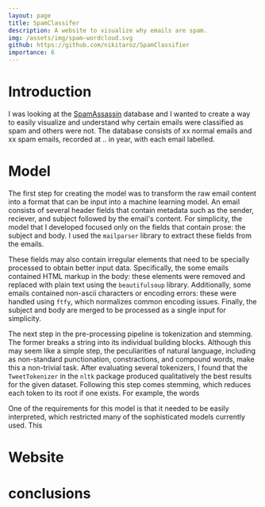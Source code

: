 ```yaml
---
layout: page
title: SpamClassifer
description: A website to visualize why emails are spam.
img: /assets/img/spam-wordcloud.svg
github: https://github.com/nikitaroz/SpamClassifier
importance: 6
---
```


# Introduction

I was looking at the [SpamAssassin](https://spamassassin.apache.org/old/publiccorpus) database and I wanted to create a way to easily visualize and understand why certain emails were classified as spam and others were not. The database consists of xx normal emails and xx spam emails, recorded at .. in year, with each email labelled.

# Model
The first step for creating the model was to transform the raw email content into a format that can be input into a machine learning model. An email consists of several header fields that contain metadata such as the sender, reciever, and subject followed by the email's content. For simplicity, the model that I developed focused only on the fields that contain prose: the subject and body. I used the `mailparser` library to extract these fields from the emails. 

These fields may also contain irregular elements that need to be specially processed to obtain better input data. Specifically, the some emails contained HTML markup in the body: these elements were removed and replaced with plain text using the `beautifulsoup` library. Additionally, some emails contained non-ascii characters or encoding errors: these were handled using `ftfy`, which normalizes common encoding issues. Finally, the subject and body are merged to be processed as a single input for simplicity.

The next step in the pre-processing pipeline is tokenization and stemming. The former breaks a string into its individual building blocks. Although this may seem like a simple step, the peculiarities of natural language, including as non-standard punctionation, constractions, and compound words, make this a non-trivial task. After evaluating several tokenizers, I found that the `TweetTokenizer` in the `nltk` package produced qualitatively the best results for the given dataset. Following this step comes stemming, which reduces each token to its root if one exists. For example, the words  


One of the requirements for this model is that it needed to be easily interpreted, which restricted many of the sophisticated models currently used. This 

# Website

# conclusions